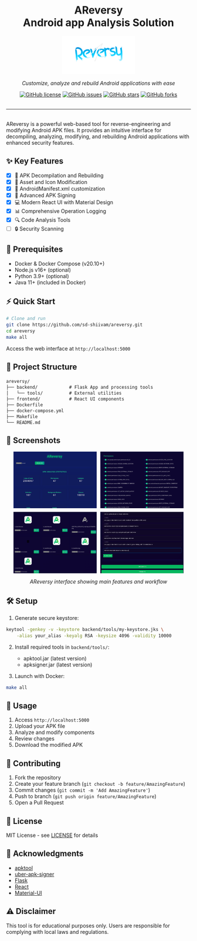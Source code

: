 <div align="center">
<h1> AReversy <br> Android app Analysis Solution</h1>
</div>

<div align="center">
    <img src="frontend/public/readmelogo.png" alt="AReversy Logo" width="200">
    <p><em>Customize, analyze and rebuild Android applications with ease</em></p>
</div>
<div align="center">
<a href="https://github.com/sd-shiivam/areversy/blob/main/LICENSE"><img src="https://img.shields.io/github/license/sd-shiivam/areversy" alt="GitHub license"></a>
<a href="https://github.com/sd-shiivam/areversy/issues"><img src="https://img.shields.io/github/issues/sd-shiivam/areversy" alt="GitHub issues"></a>
<a href="https://github.com/sd-shiivam/areversy/stargazers"><img src="https://img.shields.io/github/stars/sd-shiivam/areversy" alt="GitHub stars"></a>
<a href="https://github.com/sd-shiivam/areversy/network/members"><img src="https://img.shields.io/github/forks/sd-shiivam/areversy" alt="GitHub forks"></a>
</div>
<br>
<hr>
<br>
AReversy is a powerful web-based tool for reverse-engineering and modifying Android APK files. It provides an intuitive interface for decompiling, analyzing, modifying, and rebuilding Android applications with enhanced security features.

## ✨ Key Features

- [x] 📱 APK Decompilation and Rebuilding
- [x] 🎨 Asset and Icon Modification
- [x] 📝 AndroidManifest.xml customization
- [x] 🔐 Advanced APK Signing
- [x] 💻 Modern React UI with Material Design
- [x] 📊 Comprehensive Operation Logging
- [x] 🔍 Code Analysis Tools
- [ ] 🔒 Security Scanning

## 🚀 Prerequisites

- Docker & Docker Compose (v20.10+)
- Node.js v16+ (optional)
- Python 3.9+ (optional)
- Java 11+ (included in Docker)

## ⚡ Quick Start

```bash
# Clone and run
git clone https://github.com/sd-shiivam/areversy.git
cd areversy
make all
```

Access the web interface at `http://localhost:5000`

## 📁 Project Structure

```
areversy/
├── backend/            # Flask App and processing tools
│   └── tools/          # External utilities
├── frontend/           # React UI components
├── Dockerfile
├── docker-compose.yml
├── Makefile
└── README.md
```

## 📸 Screenshots

<div align="center">
    <div style="display: flex; flex-wrap: wrap; justify-content: center; gap: 10px;">
        <img src="frontend/public/areversy1.png" alt="AReversy Dashboard" width="45%" />
        <img src="frontend/public/areversy2.png" alt="APK Analysis" width="45%" />
        <img src="frontend/public/areversy3.png" alt="Code Modification" width="45%" />
        <img src="frontend/public/areversy4.png" alt="Results View" width="45%" />
    </div>
    <p><em>AReversy interface showing main features and workflow</em></p>
</div>

## 🛠️ Setup

1. Generate secure keystore:

```bash
keytool -genkey -v -keystore backend/tools/my-keystore.jks \
    -alias your_alias -keyalg RSA -keysize 4096 -validity 10000
```

2. Install required tools in `backend/tools/`:

   - apktool.jar (latest version)
   - apksigner.jar (latest version)

3. Launch with Docker:

```bash
make all
```

## 📱 Usage

1. Access `http://localhost:5000`
2. Upload your APK file
3. Analyze and modify components
4. Review changes
5. Download the modified APK

## 🤝 Contributing

1. Fork the repository
2. Create your feature branch (`git checkout -b feature/AmazingFeature`)
3. Commit changes (`git commit -m 'Add AmazingFeature'`)
4. Push to branch (`git push origin feature/AmazingFeature`)
5. Open a Pull Request

## 📄 License

MIT License - see [LICENSE](LICENSE) for details

## 🙏 Acknowledgments

- [apktool](https://ibotpeaches.github.io/Apktool/)
- [uber-apk-signer](https://github.com/patrickfav/uber-apk-signer)
- [Flask](https://flask.palletsprojects.com/)
- [React](https://reactjs.org/)
- [Material-UI](https://material-ui.com/)

## ⚠️ Disclaimer

This tool is for educational purposes only. Users are responsible for complying with local laws and regulations.
